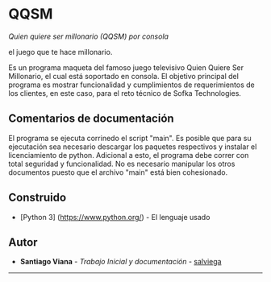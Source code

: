 # QQSM

_Quien quiere ser millonario (QQSM) por consola_

el juego que te hace millonario.
    
Es un programa maqueta del famoso juego televisivo Quien Quiere Ser Millonario, el cual está soportado en consola. El objetivo principal del programa es mostrar funcionalidad y cumplimientos de requerimientos de los clientes, en este caso, para el reto técnico de Sofka Technologies.

## Comentarios de documentación

El programa se ejecuta corrinedo el script "main". Es posible que para su ejecutación sea necesario descargar los paquetes respectivos y instalar el licenciamiento de python. Adicional a esto, el programa debe correr con total seguridad y funcionalidad. No es necesario manipular los otros documentos puesto que el archivo "main" está bien cohesionado. 

## Construido

* [Python 3] (https://www.python.org/) - El lenguaje usado

## Autor

* **Santiago Viana** - *Trabajo Inicial y documentación* - [salviega](https://github.com/salviega)

---
